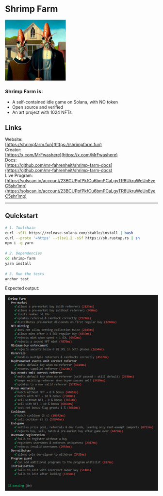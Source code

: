 # Shrimp Farm
<img src="shrimpfarm.webp" alt="drawing" width="200"/>  

### Shrimp Farm is:
- A self-contained idle game on Solana, with NO token
- Open source and verified
- An art project with 1024 NFTs

## Links

Website:  
[https://shrimpfarm.fun](https://shrimpfarm.fun)  
Creator:  
[https://x.com/MrFwashere](https://x.com/MrFwashere)  
Docs:  
[https://github.com/mr-fahrenheit/shrimp-farm-docs](https://github.com/mr-fahrenheit/shrimp-farm-docs)  
Live Program:  
[https://solscan.io/account/23BCUPpfPkfCu6bmPCaLgyTR8UkruWeUnEyeC5shr1mp](https://solscan.io/account/23BCUPpfPkfCu6bmPCaLgyTR8UkruWeUnEyeC5shr1mp)

---

## Quickstart

```bash
# 1. Toolchain
curl -sSfL https://release.solana.com/stable/install | bash 
curl --proto '=https' --tlsv1.2 -sSf https://sh.rustup.rs | sh
npm i -g yarn 

# 2. Dependencies
cd shrimp-farm
yarn install 

# 3. Run the tests
anchor test
```


Expected output:

![test run](./tests.png)

